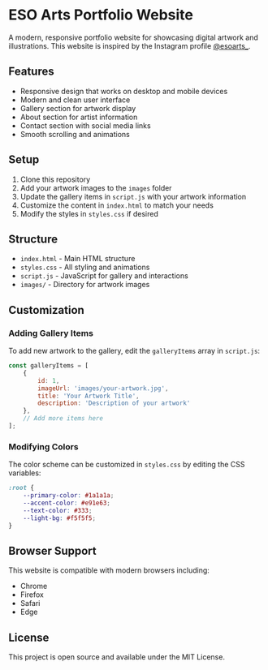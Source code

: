 # ESO Arts Portfolio Website

A modern, responsive portfolio website for showcasing digital artwork and illustrations. This website is inspired by the Instagram profile [@esoarts_](https://www.instagram.com/esoarts_/).

## Features

- Responsive design that works on desktop and mobile devices
- Modern and clean user interface
- Gallery section for artwork display
- About section for artist information
- Contact section with social media links
- Smooth scrolling and animations

## Setup

1. Clone this repository
2. Add your artwork images to the `images` folder
3. Update the gallery items in `script.js` with your artwork information
4. Customize the content in `index.html` to match your needs
5. Modify the styles in `styles.css` if desired

## Structure

- `index.html` - Main HTML structure
- `styles.css` - All styling and animations
- `script.js` - JavaScript for gallery and interactions
- `images/` - Directory for artwork images

## Customization

### Adding Gallery Items

To add new artwork to the gallery, edit the `galleryItems` array in `script.js`:

```javascript
const galleryItems = [
    {
        id: 1,
        imageUrl: 'images/your-artwork.jpg',
        title: 'Your Artwork Title',
        description: 'Description of your artwork'
    },
    // Add more items here
];
```

### Modifying Colors

The color scheme can be customized in `styles.css` by editing the CSS variables:

```css
:root {
    --primary-color: #1a1a1a;
    --accent-color: #e91e63;
    --text-color: #333;
    --light-bg: #f5f5f5;
}
```

## Browser Support

This website is compatible with modern browsers including:
- Chrome
- Firefox
- Safari
- Edge

## License

This project is open source and available under the MIT License.
